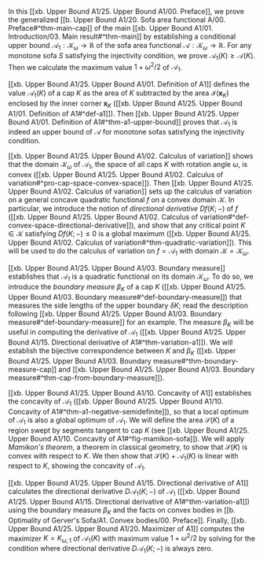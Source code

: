 In this [[xb. Upper Bound A1/25. Upper Bound A1/00. Preface]], we prove the generalized [[b. Upper Bound A1/20. Sofa area functional A/00. Preface#^thm-main-cap]] of the main [[xb. Upper Bound A1/01. Introduction/03. Main result#^thm-main]] by establishing a conditional upper bound $\mathcal{A}_1 : \mathcal{K}_\omega \to \mathbb{R}$ of the sofa area functional $\mathcal{A} : \mathcal{K}_\omega \to \mathbb{R}$. For any monotone sofa $S$ satisfying the injectivity condition, we prove $\mathcal{A}_1(K) \geq \mathcal{A}(K)$. Then we calculate the maximum value $1 + \omega^2/2$ of $\mathcal{A}_1$.

[[xb. Upper Bound A1/25. Upper Bound A1/01. Definition of A1]] defines the value $\mathcal{A}_1(K)$ of a cap $K$ as the area of $K$ subtracted by the area $\mathcal{I}(\mathbf{x}_K)$ enclosed by the inner corner $\mathbf{x}_K$ ([[xb. Upper Bound A1/25. Upper Bound A1/01. Definition of A1#^def-a1]]). Then [[xb. Upper Bound A1/25. Upper Bound A1/01. Definition of A1#^thm-a1-upper-bound]] proves that $\mathcal{A}_1$ is indeed an upper bound of $\mathcal{A}$ for monotone sofas satisfying the injectivity condition.

[[xb. Upper Bound A1/25. Upper Bound A1/02. Calculus of variation]] shows that the domain $\mathcal{K}_\omega$ of $\mathcal{A}_1$, the space of all caps $K$ with rotation angle $\omega$, is convex ([[xb. Upper Bound A1/25. Upper Bound A1/02. Calculus of variation#^pro-cap-space-convex-space]]). Then [[xb. Upper Bound A1/25. Upper Bound A1/02. Calculus of variation]] sets up the calculus of variation on a general concave quadratic functional $f$ on a convex domain $\mathcal{K}$. In particular, we introduce the notion of _directional derivative_ $Df(K; -)$ of $f$ ([[xb. Upper Bound A1/25. Upper Bound A1/02. Calculus of variation#^def-convex-space-directional-derivative]]), and show that any critical point $K \in \mathcal{K}$ satisfying $D f(K; -) \leq 0$ is a global maximum ([[xb. Upper Bound A1/25. Upper Bound A1/02. Calculus of variation#^thm-quadratic-variation]]). This will be used to do the calculus of variation on $f = \mathcal{A}_1$ with domain $\mathcal{K} = \mathcal{K}_\omega$.

[[xb. Upper Bound A1/25. Upper Bound A1/03. Boundary measure]] establishes that $\mathcal{A}_1$ is a quadratic functional on its domain $\mathcal{K}_\omega$. To do so, we introduce the _boundary measure_ $\beta_K$ of a cap $K$ ([[xb. Upper Bound A1/25. Upper Bound A1/03. Boundary measure#^def-boundary-measure]]) that measures the side lengths of the upper boundary $\delta K$; read the description following [[xb. Upper Bound A1/25. Upper Bound A1/03. Boundary measure#^def-boundary-measure]] for an example. The measure $\beta_K$ will be useful in computing the derivative of $\mathcal{A}_1$ ([[xb. Upper Bound A1/25. Upper Bound A1/15. Directional derivative of A1#^thm-variation-a1]]). We will establish the bijective correspondence between $K$ and $\beta_K$ ([[xb. Upper Bound A1/25. Upper Bound A1/03. Boundary measure#^thm-boundary-measure-cap]] and [[xb. Upper Bound A1/25. Upper Bound A1/03. Boundary measure#^thm-cap-from-boundary-measure]]).

[[xb. Upper Bound A1/25. Upper Bound A1/10. Concavity of A1]] establishes the concavity of $\mathcal{A}_1$ ([[xb. Upper Bound A1/25. Upper Bound A1/10. Concavity of A1#^thm-a1-negative-semidefinite]]), so that a local optimum of $\mathcal{A}_1$ is also a global optimum of $\mathcal{A}_1$. We will define the area $\mathcal{S}(K)$ of a region swept by segments tangent to cap $K$ (see [[xb. Upper Bound A1/25. Upper Bound A1/10. Concavity of A1#^fig-mamikon-sofa]]). We will apply _Mamikon's theorem_, a theorem in classical geometry, to show that $\mathcal{S}(K)$ is convex with respect to $K$. We then show that $\mathcal{S}(K) + \mathcal{A}_1(K)$ is linear with respect to $K$, showing the concavity of $\mathcal{A}_1$.

[[xb. Upper Bound A1/25. Upper Bound A1/15. Directional derivative of A1]] calculates the directional derivative $D\mathcal{A}_1(K; -)$ of $\mathcal{A}_1$ ([[xb. Upper Bound A1/25. Upper Bound A1/15. Directional derivative of A1#^thm-variation-a1]]) using the boundary measure $\beta_K$ and the facts on convex bodies in [[b. Optimality of Gerver's Sofa/A1. Convex bodies/00. Preface]]. Finally, [[xb. Upper Bound A1/25. Upper Bound A1/20. Maximizer of A1]] computes the maximizer $K = K_{\omega, 1}$ of $\mathcal{A}_1(K)$ with maximum value $1 + \omega^2/2$ by solving for the condition where directional derivative $D\mathcal{A}_1(K; -)$ is always zero.